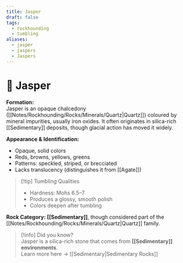 ```yaml
---
title: Jasper
draft: false
tags:
  - rockhounding
  - tumbling
aliases:
  - jasper
  - jaspers
  - Jaspers
---
```

# 🔴 Jasper

**Formation:**  
Jasper is an opaque chalcedony ([[Notes/Rockhounding/Rocks/Minerals/Quartz|Quartz]]) coloured by mineral impurities, usually iron oxides. It often originates in silica-rich [[Sedimentary]] deposits, though glacial action has moved it widely.  

**Appearance & Identification:**  
- Opaque, solid colors  
- Reds, browns, yellows, greens  
- Patterns: speckled, striped, or brecciated  
- Lacks translucency (distinguishes it from [[Agate]])  

> [!tip] Tumbling Qualities  
> - Hardness: Mohs 6.5–7  
> - Produces a glossy, smooth polish  
> - Colors deepen after tumbling  

**Rock Category:** **[[Sedimentary]]**, though considered part of the [[Notes/Rockhounding/Rocks/Minerals/Quartz|Quartz]] family.  

> [!info] Did you know?  
> Jasper is a silica-rich stone that comes from **[[Sedimentary]] environments**.  
> Learn more here → [[Sedimentary|Sedimentary Rocks]]
